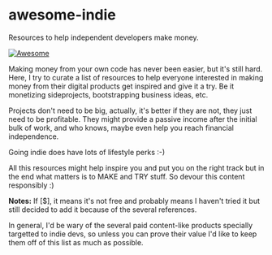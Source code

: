 # awesome-indie
Resources to help independent developers make money.

[![Awesome](https://cdn.rawgit.com/sindresorhus/awesome/d7305f38d29fed78fa85652e3a63e154dd8e8829/media/badge.svg)](https://github.com/sindresorhus/awesome)

Making money from your own code has never been easier, but it's still hard. Here, I try to curate a list of resources to help everyone interested in making money from their digital products get inspired and give it a try. Be it monetizing sideprojects, bootstrapping business ideas, etc.

Projects don't need to be big, actually, it's better if they are not, they just need to be profitable. They might provide a passive income after the initial bulk of work, and who knows, maybe even help you reach financial independence.

Going indie does have lots of lifestyle perks :-)

All this resources might help inspire you and put you on the right track but in the end what matters is to MAKE and TRY stuff. So devour this content responsibly :)

**Notes:**
If [$], it means it's not free and probably means I haven't tried it but still decided to add it because of the several references.

In general, I'd be wary of the several paid content-like products specially targetted to indie devs, so unless you can prove their value I'd like to keep them off of this list as much as possible.
